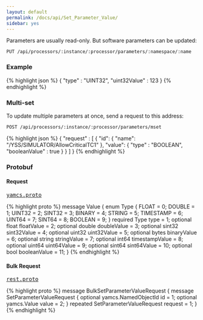 ```yaml
---
layout: default
permalink: /docs/api/Set_Parameter_Value/
sidebar: yes
---
```


Parameters are usually read-only. But software parameters can be updated:

    PUT /api/processors/:instance/:processor/parameters/:namespace/:name


### Example

{% highlight json %}
{
  "type" : "UINT32",
  "uint32Value" : 123
}
{% endhighlight %}

### Multi-set

To update multiple parameters at once, send a request to this address:

    POST /api/processors/:instance/:processor/parameters/mset
    
{% highlight json %}
{
  "request" : [ {
    "id": {
      "name": "/YSS/SIMULATOR/AllowCriticalTC1"
    },
    "value": {
      "type" : "BOOLEAN",
      "booleanValue" : true
    }
  } ]
}
{% endhighlight %}

### Protobuf

#### Request

<pre class="r header"><a href="/docs/api/yamcs.proto/">yamcs.proto</a></pre>
{% highlight proto %}
message Value {
  enum Type {
    FLOAT = 0;
    DOUBLE = 1;
    UINT32 = 2;
    SINT32 = 3;
    BINARY = 4;
    STRING = 5;
    TIMESTAMP = 6;
    UINT64 = 7;
    SINT64 = 8;
    BOOLEAN = 9;
  }
  required Type type = 1;
  optional float floatValue = 2;
  optional double doubleValue = 3;
  optional sint32 sint32Value = 4;
  optional uint32 uint32Value = 5;
  optional bytes binaryValue = 6;
  optional string stringValue = 7;
  optional int64 timestampValue = 8;
  optional uint64 uint64Value = 9;
  optional sint64 sint64Value = 10;
  optional bool booleanValue = 11;
}
{% endhighlight %}

#### Bulk Request

<pre class="r header"><a href="/docs/api/rest.proto/">rest.proto</a></pre>
{% highlight proto %}
message BulkSetParameterValueRequest {
  message SetParameterValueRequest {
    optional yamcs.NamedObjectId id = 1;
    optional yamcs.Value value = 2;
  }
  repeated SetParameterValueRequest request = 1;
}
{% endhighlight %}
